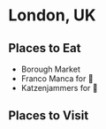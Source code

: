 # London, UK

## Places to Eat
- Borough Market
- Franco Manca for :pizza:
- Katzenjammers for :beers:


## Places to Visit
